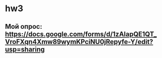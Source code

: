 # hw3
## Мой опрос: https://docs.google.com/forms/d/1zAIapQE1QT_VroFXqn4Xmw89wymKPciNU0jRepyfe-Y/edit?usp=sharing
